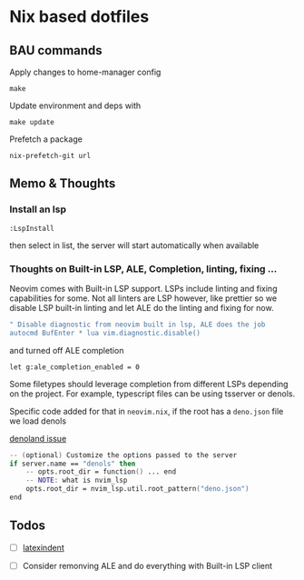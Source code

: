 # Nix based dotfiles

## BAU commands

Apply changes to home-manager config

```shell
make
```

Update environment and deps with

```shell
make update
```

Prefetch a package

```shell
nix-prefetch-git url
```

## Memo & Thoughts

### Install an lsp

```
:LspInstall
```

then select in list, the server will start automatically when available

### Thoughts on Built-in LSP, ALE, Completion, linting, fixing ...

Neovim comes with Built-in LSP support. LSPs include linting and fixing
capabilities for some. Not all linters are LSP however, like prettier so we disable LSP
built-in linting and let ALE do the linting and fixing for now.

```nix
" Disable diagnostic from neovim built in lsp, ALE does the job
autocmd BufEnter * lua vim.diagnostic.disable()
```

and turned off ALE completion

```vim
let g:ale_completion_enabled = 0
```

Some filetypes should leverage completion from different LSPs depending on the
project. For example, typescript files can be using tsserver or denols.

Specific code added for that in `neovim.nix`, if the root has a `deno.json`
file we load denols

[denoland issue](https://github.com/denoland/deno/issues/13228)

```nix
-- (optional) Customize the options passed to the server
if server.name == "denols" then
    -- opts.root_dir = function() ... end
    -- NOTE: what is nvim_lsp
    opts.root_dir = nvim_lsp.util.root_pattern("deno.json")
end
```

## Todos

- [ ] [latexindent](https://tex.stackexchange.com/questions/390433/how-can-i-install-latexindent-on-macos)

- [ ] Consider remonving ALE and do everything with Built-in LSP client

